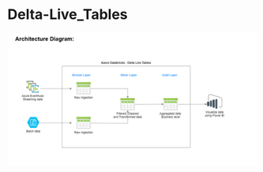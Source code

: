 # Delta-Live_Tables


![Delta-Live-Tables](https://github.com/vineet1409/Delta-Live_Tables/blob/main/architecture.png) 
